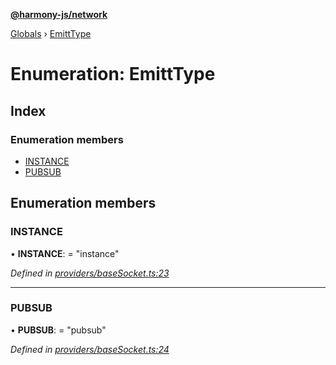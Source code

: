 **[@harmony-js/network](../README.md)**

[Globals](../README.md) › [EmittType](emitttype.md)

# Enumeration: EmittType

## Index

### Enumeration members

* [INSTANCE](emitttype.md#instance)
* [PUBSUB](emitttype.md#pubsub)

## Enumeration members

###  INSTANCE

• **INSTANCE**: = "instance"

*Defined in [providers/baseSocket.ts:23](https://github.com/FireStack-Lab/Harmony-sdk-core/blob/517232c/packages/harmony-network/src/providers/baseSocket.ts#L23)*

___

###  PUBSUB

• **PUBSUB**: = "pubsub"

*Defined in [providers/baseSocket.ts:24](https://github.com/FireStack-Lab/Harmony-sdk-core/blob/517232c/packages/harmony-network/src/providers/baseSocket.ts#L24)*